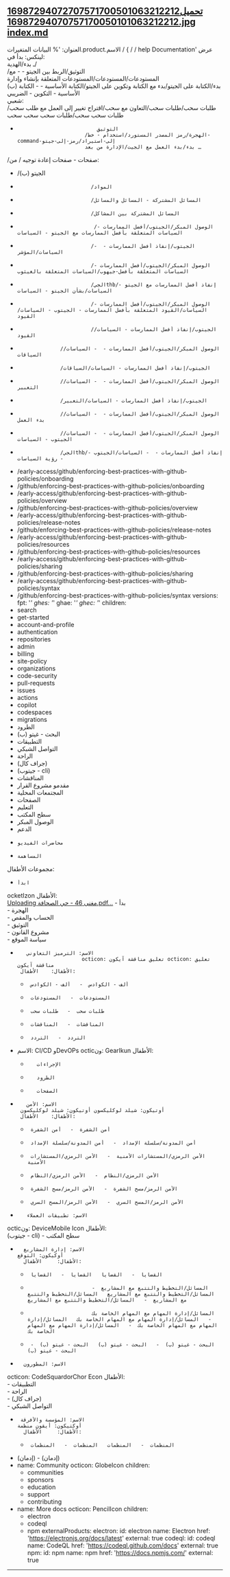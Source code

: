 [16987294072707571700501063212212](https://github.com/github/docs/assets/149447023/990e4dae-bc10-490f-a5f3-399f29e219f3)[تحميل 16987294070757170050101063212212.jpg]()
[index.md](https://github.com/github/docs/files/13212254/index.md)
---
العنوان: '% البيانات المتغيرات.product.الاسم / { / / help Documentation'
عرض لينكس:
                             بدأ في:                              
                              ـ بدء/الهدية/                                
                               /التوثيق/الربط بين الجيتو -  - مع                                 
                               المستودعات/المستودعات/المستودعات المتعلقة بإنشاء وإدارة                                 
                              (ب) بدء/الكتابة على الجيتو/بدء مع الكتابة وتكوين على الجيتو/الكتابة الأساسية -  - الكتابة الأساسية - التكوين - الضريبي                                 
                              شعبي:                                 
                            طلبات سحب/طلبات سحب/التعاون مع سحب/اقتراح تغيير إلى العمل مع طلب سحب/طلبات سحب سحب/طلبات سحب سحب سحب                            
  -                               التوثيق                               
                              /الهجرة/رمز المصدر المستورد/استخدام - خط-command-إلى-استيراد/رمز-إلى-جيتو                                 
                              ـ بدء/بدء العمل مع الجيت/الإدارة من بعد                                 
 /صفحات - صفحات
إعادة توجيه / من:
  - /الجيتو (ب)
  -                             /المواد                           
  -                             /المسائل المشتركة - المسائل والمسائل                           
  -                             /المسائل المشتركة بين المشاكل                           
  -                              /الوصول المبكر/الجيتوب/أفضل الممارسات - السياسات المتعلقة بأفضل الممارسات مع الجيتو - السياسات                            
  -                             /الجيتوب/إنفاذ أفضل الممارسات -  - السياسات/المؤشر                           
  -                             /الوصول المبكر/الجيتوب/أفضل الممارسات - السياسات المتعلقة بأفضل-جيهوب/السياسات المتعلقة بالغيثوب                           
  -                             /الجيthb/إنفاذ أفضل الممارسات مع الجيتو - السياسات/بشأن الجيتو - السياسات                           
  -                             /الوصول المبكر/الجيتوب/أفضل الممارسات - السياسات/القيود المتعلقة بأفضل الممارسات - الجيتوب - السياسات/القيود                           
  -                             /الجيتوب/إنفاذ أفضل الممارسات - السياسات/القيود                           
  -                   /الوصول المبكر/الجيتوب/أفضل الممارسات -  - السياسات/السياقات                 
  -                   /الجيتوب/إنفاذ أفضل الممارسات - السياسات/السياقات                 
  -                   /الوصول المبكر/الجيتوب/أفضل الممارسات -  - السياسات/التعبير                 
  -                   /الجيتوب/إنفاذ أفضل الممارسات - السياسات/التعبير                 
  -                   /الوصول المبكر/الجيتوب/أفضل الممارسات -  - السياسات/بدء العمل                 
  -                   /الوصول المبكر/الجيتوب/أفضل الممارسات -  - السياسات/الجيتوب - السياسات                 
  -                   /الجيthb/إنفاذ أفضل الممارسات -  - السياسات/الجيتوب -  - رؤية السياسات                 
  - /early-access/github/enforcing-best-practices-with-github-policies/onboarding
  - /github/enforcing-best-practices-with-github-policies/onboarding
  - /early-access/github/enforcing-best-practices-with-github-policies/overview
  - /github/enforcing-best-practices-with-github-policies/overview
  - /early-access/github/enforcing-best-practices-with-github-policies/release-notes
  - /github/enforcing-best-practices-with-github-policies/release-notes
  - /early-access/github/enforcing-best-practices-with-github-policies/resources
  - /github/enforcing-best-practices-with-github-policies/resources
  - /early-access/github/enforcing-best-practices-with-github-policies/sharing
  - /github/enforcing-best-practices-with-github-policies/sharing
  - /early-access/github/enforcing-best-practices-with-github-policies/syntax
  - /github/enforcing-best-practices-with-github-policies/syntax
versions:
  fpt: '*'
  ghes: '*'
  ghae: '*'
  ghec: '*'
children:
  - search
  - get-started
  - account-and-profile
  - authentication
  - repositories
  - admin
  - billing
  - site-policy
  - organizations
  - code-security
  - pull-requests
  - issues
  - actions
  - copilot
  - codespaces
  - migrations
  - الطرود
  - البحث - غيتو (ب)
  - التطبيقات
  - التواصل الشبكي
  - الراحة
  - (جراف كال)
  - (جيتوب - cli)
  -  المناقشات
  -   مقدمو مشروع القرار 
  -   المجتمعات المحلية 
  -   الصفحات 
  -   التعليم 
  -    سطح المكتب  
  -    الوصول المبكر  
  -    الدعم  
  -     محاضرات الفيديو   
  -     المساهمة   
مجموعات الأطفال:
  -     ابدأ   
 ocketIzon 
                           الأطفال:                               
[Uploading مغنى 46 - حي الصحافة.pdf…]()
                              -     بدأ                            
                              -     الهجرة                            
                              -     الحساب والمقص                            
                              -     التوثيق                            
                              -     مشروع القانون                            
                             -     سياسة الموقع                          
  -        الاسم: الترميز التعاوني      
                             octicon: تعليق مناقشة آيكون octicon: تعليق مناقشة آيكون                             
         الأطفال:    الأطفال:     
       -      ألف - الكوادس  -   ألف - الكوادس    
       -      المستودعات  -   المستودعات    
       -      طلبات سحب  -   طلبات سحب    
       -      المناقشات  -   المناقشات    
       -      التردد  -   التردد    
  - الاسم: CI/CD وDevOPs
 octicون: GearIkun 
                             الأطفال:                             
      -        الإجراءات      
      -        الطرود      
      -        الصفحات      
  -        الاسم: الأمن      
         أوتيكون: شيلد لوكليكسون أوتيكون: شيلد لوكليكسون         
         الأطفال:    الأطفال:     
       -      أمن الشفرة  -   أمن الشفرة    
       -      أمن المدونة/سلسلة الإمداد  -   أمن المدونة/سلسلة الإمداد    
       -      الأمن الرمزي/المستشارات الأمنية  -   الأمن الرمزي/المستشارات الأمنية    
       -      الأمن الرمزي/النظام  -   الأمن الرمزي/النظام    
       -      الأمن الرمز/مسح الشفرة  -   الأمن الرمز/مسح الشفرة    
       -      الأمن الرمز/المسح السري  -   الأمن الرمز/المسح السري    
  -        الاسم: تطبيقات العملاء      
 octicون: DeviceMobile Icon 
                             الأطفال:                                  
 (جيتوب - cli) 
                               -  سطح المكتب                         
  -       الاسم: إدارة المشاريع     
        أوكيكون: التوقع          
          الأطفال:     الأطفال:     
       -      القضايا  -   القضايا   القضايا  -   القضايا    
       -                          المسائل/التخطيط والتتبع مع المشاريع  -   المسائل/التخطيط والتتبع مع المشاريع   المسائل/التخطيط والتتبع مع المشاريع  -   المسائل/التخطيط والتتبع مع المشاريع                        
       -                          المسائل/إدارة المهام مع المهام الخاصة بك  -   المسائل/إدارة المهام مع المهام الخاصة بك   المسائل/إدارة المهام مع المهام الخاصة بك  -   المسائل/إدارة المهام مع المهام الخاصة بك                        
       -      البحث - غيتو (ب)  -   البحث - غيتو (ب)   البحث - غيتو (ب)  -   البحث - غيتو (ب)    
  -       الاسم: المطورون     
 octicon: CodeSquardorChor Econ 
                            الأطفال:                                 
                              -   التطبيقات                           
                              -  الراحة                          
                              -  (جراف كال)                          
                              -  التواصل الشبكي                        
  -      الاسم: المؤسسة والأفرقة    
        أوكتيكون: أيقون منظمة          
          الأطفال:     الأطفال:     
       -      المنظمات  -   المنظمات   المنظمات  -   المنظمات    
 - (إدمان) - (إدمان)
  - name: Community
    octicon: GlobeIcon
    children:
      - communities
      - sponsors
      - education
      - support
      - contributing
  - name: More docs
    octicon: PencilIcon
    children:
      - electron
      - codeql
      - npm
externalProducts:
  electron:
    id: electron
    name: Electron
    href: 'https://electronjs.org/docs/latest'
    external: true
  codeql:
    id: codeql
    name: CodeQL
    href: 'https://codeql.github.com/docs'
    external: true
  npm:
    id: npm
    name: npm
    href: 'https://docs.npmjs.com/'
    external: true
---

